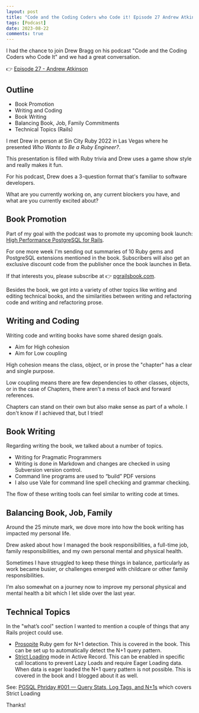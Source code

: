 ```yaml
---
layout: post
title: "Code and the Coding Coders who Code it! Episode 27 Andrew Atkinson 🎙️"
tags: [Podcast]
date: 2023-08-22
comments: true
---
```


I had the chance to join Drew Bragg on his podcast "Code and the Coding Coders who Code It" and we had a great conversation.

👉 [Episode 27 - Andrew Atkinson](https://podcast.drbragg.dev/episodes/episode-27-andrew-atkinson/)

## Outline

* Book Promotion
* Writing and Coding
* Book Writing
* Balancing Book, Job, Family Commitments
* Technical Topics (Rails)

I met Drew in person at Sin City Ruby 2022 in Las Vegas where he presented *Who Wants to Be a Ruby Engineer?*.

This presentation is filled with Ruby trivia and Drew uses a game show style and really makes it fun.

For his podcast, Drew does a 3-question format that's familiar to software developers.

What are you currently working on, any current blockers you have, and what are you currently excited about?

## Book Promotion

Part of my goal with the podcast was to promote my upcoming book launch: [High Performance PostgreSQL for Rails](https://pgrailsbook.com).

For one more week I'm sending out summaries of 10 Ruby gems and PostgreSQL extensions mentioned in the book. Subscribers will also get an exclusive discount code from the publisher once the book launches in Beta.

If that interests you, please subscribe at 👉 [pgrailsbook.com](https://pgrailsbook.com).

Besides the book, we got into a variety of other topics like writing and editing technical books, and the similarities between writing and refactoring code and writing and refactoring prose.

## Writing and Coding

Writing code and writing books have some shared design goals.

* Aim for High cohesion
* Aim for Low coupling

High cohesion means the class, object, or in prose the "chapter" has a clear and single purpose.

Low coupling means there are few dependencies to other classes, objects, or in the case of Chapters, there aren't a mess of back and forward references.

Chapters can stand on their own but also make sense as part of a whole. I don't know if I achieved that, but I tried!

## Book Writing

Regarding writing the book, we talked about a number of topics.

* Writing for Pragmatic Programmers
* Writing is done in Markdown and changes are checked in using Subversion version control.
* Command line programs are used to “build” PDF versions
* I also use Vale for command line spell checking and grammar checking.

The flow of these writing tools can feel similar to writing code at times.

## Balancing Book, Job, Family

Around the 25 minute mark, we dove more into how the book writing has impacted my personal life.

Drew asked about how I managed the book responsibilities, a full-time job, family responsibilities, and my own personal mental and physical health.

Sometimes I have struggled to keep these things in balance, particularly as work became busier, or challenges emerged with childcare or other family responsibilities.

I’m also somewhat on a journey now to improve my personal physical and mental health a bit which I let slide over the last year.

## Technical Topics

In the "what’s cool" section I wanted to mention a couple of things that any Rails project could use.

* [Prosopite](https://github.com/charkost/prosopite) Ruby gem for N+1 detection. This is covered in the book. This can be set up to automatically detect the N+1 query pattern.
* [Strict Loading](https://rubyonrails.org/2020/2/21/this-week-in-rails-strict-loading-in-active-record-and-more) mode in Active Record. This can be enabled in specific call locations to prevent Lazy Loads and require Eager Loading data. When data is eager loaded the N+1 query pattern is not possible. This is covered in the book and I blogged about it as well.

See: [PGSQL Phriday #001 — Query Stats, Log Tags, and N+1s](/blog/2022/10/07/pgsqlphriday-2-truths-lie) which covers Strict Loading

Thanks!

